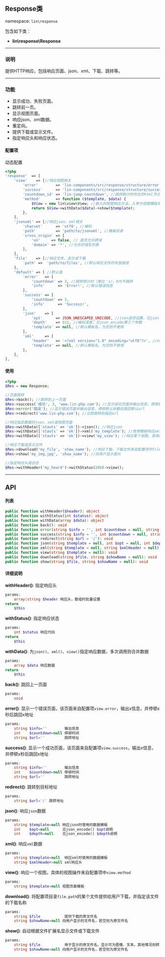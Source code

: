 Response类
----
namespace: `lin\response`

包含如下类：

* **lin\response\Response**

---

### 说明
提供HTTP响应，包括响应页面、json、xml、下载、跳转等。

---

### 功能

* 显示成功、失败页面。
* 跳转前一页。
* 显示视图页面。
* 响应json、xml数据。
* 重定向。
* 提供下载或显示文件。
* 指定响应头和响应状态。



#### 配置项

动态配置

~~~php
<?php
'response'  => [
    'view'    => [//响应视图相关
        'error'        => 'lin-components/src/response/structure/error.html', //错误页面
        'success'      => 'lin-components/src/response/structure/success.html', //成功页面
        'countdown_id' => 'lin-jump-countdown', //跳转倒计时所在的html节点id
        'method'       => function ($template, $data) {
            $View = new lin\view\View; //嵌入的视图响应方法，入参为视图模板名、视图数据
            return $View->withData($data)->show($template);
        },
    ],
    'jsonxml' => [//响应json、xml相关
        'charset'      => 'utf8', //编码
        'path'         => 'path/to/jsonxml', //模板目录
        'cross_origin' => [
            'on'     => false, // 是否允许跨域
            'domain' => '*', //允许的域名列表
        ],
    ],
    'file'    => [//响应文件，显示或下载
        'path' =>  'path/to/files', //默认响应文件的存放路径
    ],
    'default' => [ //默认值
        'error'   => [
            'countdown' => 3, //跳转倒计时（单位：s），0为不跳转
            'info'      => 'Error!', //默认错误信息
        ],
        'success' => [
            'countdown' => 3,
            'info'      => 'Success!',
        ],
        'json'    => [
            'opt'      => JSON_UNESCAPED_UNICODE, //json选项设置，见json_encode第二个参数
            'depth'    => 512, //编码深度，见json_encode第三个参数
            'template' => null, //默认模板名，为空则不使用
        ],
        'xml'     => [
            'header'   => '<?xml version="1.0" encoding="utf8"?>', //xml头
            'template' => null, //默认模板名，为空则不使用
        ],
    ],
],
~~~

#### 使用

~~~php
<?php
$Res = new Response;

//页面跳转
$Res->back(); //跳转到上一页面
$Res->success('成功', 3, 'www.lin-php.com'); //显示成功页面并输出信息，停顿3秒后跳回指定url
$Res->error('错误'); //显示错误页面并输出信息，停顿默认秒数后跳回默认url
$Res->redirect('www.lin-php.com'); //立即跳转到指定url

//响应指定数据的json、xml或视图页面
$Res->withData(['stauts' => 'ok'])->json(); //响应json
$Res->withData(['stauts' => 'ok'])->xml('my_template'); //使用模板响应xml
$Res->withData(['stauts' => 'ok'])->view('my_view'); //响应某个视图，具体的响应规则来着配置项view.method

//响应下载或显示文件
$Res->download('my_file', 'show_name'); //响应下载，下载文件来自配置项中file.path目录下的my_file文件，并对用户显示文件名为show_name
$Res->show('my_img.jpg', 'show_name'); //向用户显示图片

//指定响应头或状态
$Res->withHeader('my_heard')->withStatus(200)->view();
~~~


---


## API

#### 列表
~~~php
public function withHeader($header): object
public function withStatus(int $status): object
public function withData(array $data): object
public function back(): void
public function error(string $info = '', int $countdown = null, string $url = ''): void
public function success(string $info = '', int $countdown = null, string $url = ''): void
public function redirect(string $url = '/'): void
public function json(string $template = null, int $opt = null, int $depth = null): void
public function xml(string $template = null, string $xmlHeader = null): void
public function view(string $template = null): void
public function download(string $file, string $showName = null): void
public function show(string $file, string $showName = null): void
~~~

#### 详细说明

**withHeader()**: 指定响应头
```php
params:
    array|string $header 响应头，数组时批量设置
return
    $this
```

**withStatus()**: 指定响应状态
```php
params:
    int $status 响应代码
return
    $this
```

**withData()**: 为`json()`、`xml()`、`view()`指定响应数据，多次调用则合并数据
```php
params:
    array $data 响应数据
return
    $this
```

**back()**: 跳回上一页面
```php
params:
    void
```

**error()**: 显示一个错误页面，该页面来自配置项`view.error`，输出x信息，并停顿x秒后跳回x地址
```php
params:
    string $info=''        输出信息
    int    $countdown=null 停顿时间
    string $url=''         跳转地址
```

**success()**: 显示一个成功页面，该页面来自配置项`view.success`，输出x信息，并停顿x秒后跳回x地址
```php
params:
    string $info=''        输出信息
    int    $countdown=null 停顿时间
    string $url=''         跳转地址
```

**redirect()**: 跳转到目标地址
```php
params:
    string $url='/' 跳转地址
```

**json()**: 响应`json`数据
```php
params:
    string $template=null 响应json时使用的数据模板
    int    $opt=null      见json_encode() $opt说明
    int    $depth=null    见json_encode() $depth说明
```

**xml()**: 响应`xml`数据
```php
params:
    string $template=null  响应xml时使用的数据模板
    string $xmlHeader=null xml响应头
```

**view()**: 响应一个视图，具体的视图操作来自配置项中`view.method`
```php
params:
    string $template=null 视图页面模板
```

**download()**: 将配置项目录`file.path`的某个文件提供给用户下载，并指定该文件的下载名称
```php
params:
    string $file           提供下载的原文件名
    string $showName=null 向用户显示的文件名，若空则为原文件名
```

**show()**: 自动根据文件扩展名显示文件或下载文件
```php
params:
    string $file           用于显示的原文件名，显示可为图像、文本。其他情况则转为下载
    string $showName=null 向用户显示的文件名，若空则为原文件名
```